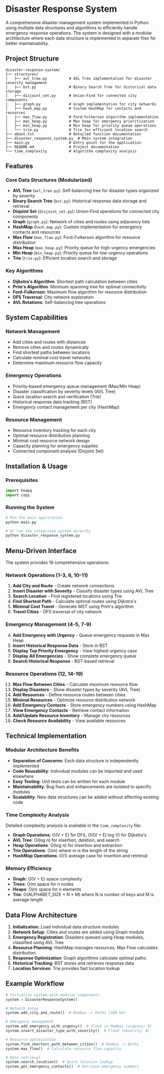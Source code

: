 # Disaster Response System

A comprehensive disaster management system implemented in Python using multiple data structures and algorithms to efficiently handle emergency response operations. The system is designed with a modular architecture where each data structure is implemented in separate files for better maintainability.

## Project Structure

```
disaster-response-system/
├── structures/
│   ├── avl_tree.py          # AVL Tree implementation for disaster severity management
│   ├── bst.py               # Binary Search Tree for historical data storage
│   ├── disjoint_set.py      # Union-Find for connected city components
│   ├── graph.py             # Graph implementation for city networks
│   ├── hash_map.py          # Custom HashMap for contacts and resources
│   ├── max_flow.py          # Ford-Fulkerson algorithm implementation
│   ├── max_heap.py          # Max heap for emergency prioritization
│   ├── min_heap.py          # Min heap for priority queue operations
│   └── trie.py              # Trie for efficient location search
├── about.txt                # Detailed function documentation
├── disaster_response_system.py  # Main system integration
├── main.py                  # Entry point for the application
├── README.md                # Project documentation
└── time_complexity          # Algorithm complexity analysis
```

## Features

### Core Data Structures (Modularized)
- **AVL Tree** (`avl_tree.py`): Self-balancing tree for disaster types organized by severity
- **Binary Search Tree** (`bst.py`): Historical response data storage and retrieval
- **Disjoint Set** (`disjoint_set.py`): Union-Find operations for connected city components
- **Graph** (`graph.py`): Network of cities and routes using adjacency lists
- **HashMap** (`hash_map.py`): Custom implementation for emergency contacts and resources
- **Max Flow** (`max_flow.py`): Ford-Fulkerson algorithm for resource distribution
- **Max Heap** (`max_heap.py`): Priority queue for high-urgency emergencies
- **Min Heap** (`min_heap.py`): Priority queue for low-urgency operations
- **Trie** (`trie.py`): Efficient location search and storage

### Key Algorithms
- **Dijkstra's Algorithm**: Shortest path calculation between cities
- **Prim's Algorithm**: Minimum spanning tree for optimal connectivity
- **Ford-Fulkerson**: Maximum flow algorithm for resource distribution
- **DFS Traversal**: City network exploration
- **AVL Rotations**: Self-balancing tree operations

## System Capabilities

### Network Management
- Add cities and routes with distances
- Remove cities and routes dynamically
- Find shortest paths between locations
- Calculate minimal cost travel networks
- Determine maximum resource flow capacity

### Emergency Operations
- Priority-based emergency queue management (Max/Min Heap)
- Disaster classification by severity levels (AVL Tree)
- Quick location search and verification (Trie)
- Historical response data tracking (BST)
- Emergency contact management per city (HashMap)

### Resource Management
- Resource inventory tracking for each city
- Optimal resource distribution planning
- Minimal cost resource network design
- Capacity planning for emergency supplies
- Connected component analysis (Disjoint Set)

## Installation & Usage

### Prerequisites
```python
import heapq
import copy
```

### Running the System
```bash
# Run the main application
python main.py

# Or run the integrated system directly
python disaster_response_system.py
```

## Menu-Driven Interface

The system provides 19 comprehensive operations:

### Network Operations (1-3, 6, 10-11)
1. **Add City and Route** - Create network connections
2. **Insert Disaster with Severity** - Classify disaster types using AVL Tree
3. **Search Location** - Find registered locations using Trie
6. **Find Shortest Path** - Calculate optimal routes using Dijkstra's
10. **Minimal Cost Travel** - Generate MST using Prim's algorithm
11. **Travel Cities** - DFS traversal of city network

### Emergency Management (4-5, 7-9)
4. **Add Emergency with Urgency** - Queue emergency requests in Max Heap
5. **Insert Historical Response Data** - Store in BST
7. **Display Top Priority Emergency** - View highest urgency case
8. **Display All Emergencies** - Show complete emergency queue
9. **Search Historical Response** - BST-based retrieval

### Resource Operations (12, 14-19)
12. **Max Flow Between Cities** - Calculate maximum resource flow
13. **Display Disasters** - Show disaster types by severity (AVL Tree)
14. **Add Resources** - Define resource routes between cities
15. **Minimal Resources** - Optimize resource distribution network
16. **Add Emergency Contacts** - Store emergency numbers using HashMap
17. **View Emergency Contacts** - Retrieve contact information
18. **Add/Update Resource Inventory** - Manage city resources
19. **Check Resource Availability** - View available resources

## Technical Implementation

### Modular Architecture Benefits
- **Separation of Concerns**: Each data structure is independently implemented
- **Code Reusability**: Individual modules can be imported and used elsewhere
- **Easy Testing**: Unit tests can be written for each module
- **Maintainability**: Bug fixes and enhancements are isolated to specific modules
- **Scalability**: New data structures can be added without affecting existing code

### Time Complexity Analysis
Detailed complexity analysis is available in the `time_complexity` file:
- **Graph Operations**: O(V + E) for DFS, O((V + E) log V) for Dijkstra's
- **AVL Tree**: O(log n) for insertion, deletion, and search
- **Heap Operations**: O(log n) for insertion and extraction
- **Trie Operations**: O(m) where m is the length of the string
- **HashMap Operations**: O(1) average case for insertion and retrieval

### Memory Efficiency
- **Graph**: O(V + E) space complexity
- **Trees**: O(n) space for n nodes
- **Heaps**: O(n) space for n elements
- **Trie**: O(ALPHABET_SIZE * N * M) where N is number of keys and M is average length

## Data Flow Architecture

1. **Initialization**: Load individual data structure modules
2. **Network Setup**: Cities and routes are added using Graph module
3. **Emergency Registration**: Disasters queued using Heap modules, classified using AVL Tree
4. **Resource Planning**: HashMap manages resources, Max Flow calculates distribution
5. **Response Optimization**: Graph algorithms calculate optimal paths
6. **Historical Tracking**: BST stores and retrieves response data
7. **Location Services**: Trie provides fast location lookup

## Example Workflow

```python
# Initialize system with modular components
system = DisasterResponseSystem()

# Network setup
system.add_city_and_route()  # Mumbai -> Delhi (500 km)

# Emergency management
system.add_emergency_with_urgency()  # Flood in Mumbai (urgency: 9)
system.insert_disaster_type_with_severity()  # Flood (severity: 8)

# Resource optimization
system.find_shortest_path_between_cities()  # Mumbai -> Delhi
system.max_flow()  # Calculate resource flow capacity

# Data retrieval
system.search_location()  # Quick location lookup
system.get_emergency_contacts()  # Retrieve emergency numbers
```